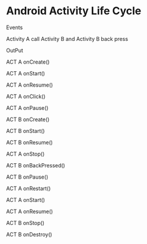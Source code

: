 # Android Activity Life Cycle

Events


Activity A call Activity B and Activity B back press



OutPut

ACT A onCreate()

ACT A onStart()

ACT A onResume()

ACT A onClick()

ACT A onPause()

ACT B onCreate()

ACT B onStart()

ACT B onResume()

ACT A onStop()

ACT B onBackPressed()

ACT B onPause()

ACT A onRestart()

ACT A onStart()

ACT A onResume()

ACT B onStop()

ACT B onDestroy()
